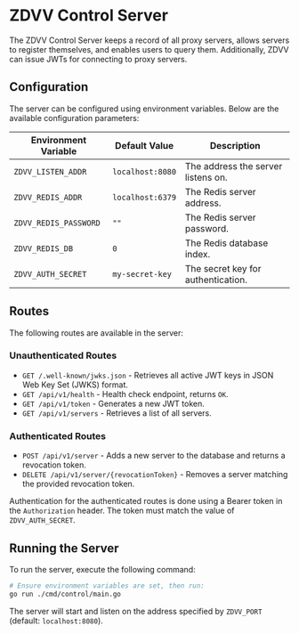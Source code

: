 <!-- This Source Code Form is subject to the terms of the Mozilla Public
     License, v. 2.0. If a copy of the MPL was not distributed with this
     file, You can obtain one at http://mozilla.org/MPL/2.0/. -->

# ZDVV Control Server

The ZDVV Control Server keeps a record of all proxy servers, allows servers to register themselves, and enables users to query them. Additionally, ZDVV can issue JWTs for connecting to proxy servers.

## Configuration
The server can be configured using environment variables. Below are the available configuration parameters:

| Environment Variable       | Default Value         | Description                          |
|----------------------------|-----------------------|--------------------------------------|
| `ZDVV_LISTEN_ADDR`                | `localhost:8080`      | The address the server listens on.   |
| `ZDVV_REDIS_ADDR`          | `localhost:6379`      | The Redis server address.            |
| `ZDVV_REDIS_PASSWORD`      | `""`                 | The Redis server password.           |
| `ZDVV_REDIS_DB`            | `0`                   | The Redis database index.            |
| `ZDVV_AUTH_SECRET`         | `my-secret-key`       | The secret key for authentication.   |

## Routes
The following routes are available in the server:

### Unauthenticated Routes
- `GET /.well-known/jwks.json` - Retrieves all active JWT keys in JSON Web Key Set (JWKS) format.
- `GET /api/v1/health` - Health check endpoint, returns `OK`.
- `GET /api/v1/token` - Generates a new JWT token.
- `GET /api/v1/servers` - Retrieves a list of all servers.

### Authenticated Routes
- `POST /api/v1/server` - Adds a new server to the database and returns a revocation token.
- `DELETE /api/v1/server/{revocationToken}` - Removes a server matching the provided revocation token.

Authentication for the authenticated routes is done using a Bearer token in the `Authorization` header. The token must match the value of `ZDVV_AUTH_SECRET`.

## Running the Server
To run the server, execute the following command:

```bash
# Ensure environment variables are set, then run:
go run ./cmd/control/main.go
```

The server will start and listen on the address specified by `ZDVV_PORT` (default: `localhost:8080`).
